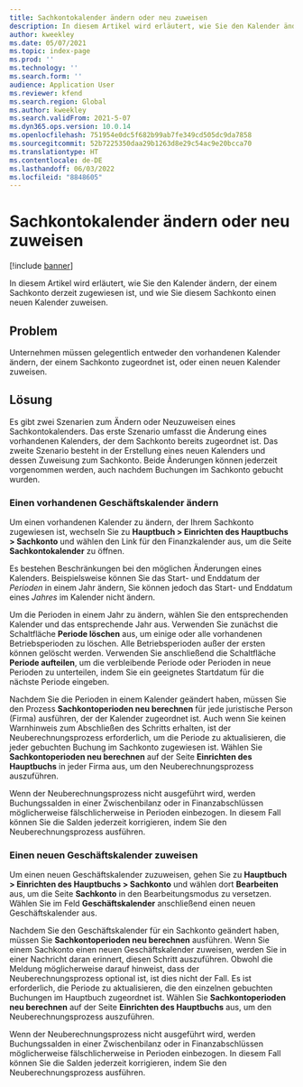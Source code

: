 ```yaml
---
title: Sachkontokalender ändern oder neu zuweisen
description: In diesem Artikel wird erläutert, wie Sie den Kalender ändern, der einem Sachkonto derzeit zugewiesen ist, und wie Sie diesem Sachkonto einen neuen Kalender zuweisen.
author: kweekley
ms.date: 05/07/2021
ms.topic: index-page
ms.prod: ''
ms.technology: ''
ms.search.form: ''
audience: Application User
ms.reviewer: kfend
ms.search.region: Global
ms.author: kweekley
ms.search.validFrom: 2021-5-07
ms.dyn365.ops.version: 10.0.14
ms.openlocfilehash: 751954e0dc5f682b99ab7fe349cd505dc9da7858
ms.sourcegitcommit: 52b7225350daa29b1263d8e29c54ac9e20bcca70
ms.translationtype: HT
ms.contentlocale: de-DE
ms.lasthandoff: 06/03/2022
ms.locfileid: "8848605"
---
```

# <a name="change-or-reassign-a-ledger-calendar"></a>Sachkontokalender ändern oder neu zuweisen

[!include [banner](../includes/banner.md)]

In diesem Artikel wird erläutert, wie Sie den Kalender ändern, der einem Sachkonto derzeit zugewiesen ist, und wie Sie diesem Sachkonto einen neuen Kalender zuweisen.

## <a name="issue"></a>Problem

Unternehmen müssen gelegentlich entweder den vorhandenen Kalender ändern, der einem Sachkonto zugeordnet ist, oder einen neuen Kalender zuweisen.

## <a name="resolution"></a>Lösung

Es gibt zwei Szenarien zum Ändern oder Neuzuweisen eines Sachkontokalenders. Das erste Szenario umfasst die Änderung eines vorhandenen Kalenders, der dem Sachkonto bereits zugeordnet ist. Das zweite Szenario besteht in der Erstellung eines neuen Kalenders und dessen Zuweisung zum Sachkonto. Beide Änderungen können jederzeit vorgenommen werden, auch nachdem Buchungen im Sachkonto gebucht wurden.

### <a name="change-an-existing-fiscal-calendar"></a>Einen vorhandenen Geschäftskalender ändern

Um einen vorhandenen Kalender zu ändern, der Ihrem Sachkonto zugewiesen ist, wechseln Sie zu **Hauptbuch \> Einrichten des Hauptbuchs \> Sachkonto** und wählen den Link für den Finanzkalender aus, um die Seite **Sachkontokalender** zu öffnen.

Es bestehen Beschränkungen bei den möglichen Änderungen eines Kalenders. Beispielsweise können Sie das Start- und Enddatum der *Perioden* in einem Jahr ändern, Sie können jedoch das Start- und Enddatum eines *Jahres* im Kalender nicht ändern.

Um die Perioden in einem Jahr zu ändern, wählen Sie den entsprechenden Kalender und das entsprechende Jahr aus. Verwenden Sie zunächst die Schaltfläche **Periode löschen** aus, um einige oder alle vorhandenen Betriebsperioden zu löschen. Alle Betriebsperioden außer der ersten können gelöscht werden. Verwenden Sie anschließend die Schaltfläche **Periode aufteilen**, um die verbleibende Periode oder Perioden in neue Perioden zu unterteilen, indem Sie ein geeignetes Startdatum für die nächste Periode eingeben.

Nachdem Sie die Perioden in einem Kalender geändert haben, müssen Sie den Prozess **Sachkontoperioden neu berechnen** für jede juristische Person (Firma) ausführen, der der Kalender zugeordnet ist. Auch wenn Sie keinen Warnhinweis zum Abschließen des Schritts erhalten, ist der Neuberechnungsprozess erforderlich, um die Periode zu aktualisieren, die jeder gebuchten Buchung im Sachkonto zugewiesen ist. Wählen Sie **Sachkontoperioden neu berechnen** auf der Seite **Einrichten des Hauptbuchs** in jeder Firma aus, um den Neuberechnungsprozess auszuführen.

Wenn der Neuberechnungsprozess nicht ausgeführt wird, werden Buchungssalden in einer Zwischenbilanz oder in Finanzabschlüssen möglicherweise fälschlicherweise in Perioden einbezogen. In diesem Fall können Sie die Salden jederzeit korrigieren, indem Sie den Neuberechnungsprozess ausführen.

### <a name="assign-a-new-fiscal-calendar"></a>Einen neuen Geschäftskalender zuweisen

Um einen neuen Geschäftskalender zuzuweisen, gehen Sie zu **Hauptbuch \> Einrichten des Hauptbuchs \> Sachkonto** und wählen dort **Bearbeiten** aus, um die Seite **Sachkonto** in den Bearbeitungsmodus zu versetzen. Wählen Sie im Feld **Geschäftskalender** anschließend einen neuen Geschäftskalender aus.

Nachdem Sie den Geschäftskalender für ein Sachkonto geändert haben, müssen Sie **Sachkontoperioden neu berechnen** ausführen. Wenn Sie einem Sachkonto einen neuen Geschäftskalender zuweisen, werden Sie in einer Nachricht daran erinnert, diesen Schritt auszuführen. Obwohl die Meldung möglicherweise darauf hinweist, dass der Neuberechnungsprozess optional ist, ist dies nicht der Fall. Es ist erforderlich, die Periode zu aktualisieren, die den einzelnen gebuchten Buchungen im Hauptbuch zugeordnet ist. Wählen Sie **Sachkontoperioden neu berechnen** auf der Seite **Einrichten des Hauptbuchs** aus, um den Neuberechnungsprozess auszuführen.

Wenn der Neuberechnungsprozess nicht ausgeführt wird, werden Buchungssalden in einer Zwischenbilanz oder in Finanzabschlüssen möglicherweise fälschlicherweise in Perioden einbezogen. In diesem Fall können Sie die Salden jederzeit korrigieren, indem Sie den Neuberechnungsprozess ausführen.
